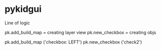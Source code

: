 # pykidgui


Line of logic 

pk.add_build_map = creating layer view 
pk.new_checkbox = creating objs

pk.add_build_map ('checkbox: LEFT')
pk.new_checkbox ('check2')
